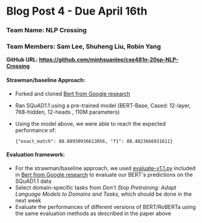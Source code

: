 # Blog Post 4 - Due April 16th 

### Team Name: NLP Crossing

### Team Members: Sam Lee, Shuheng Liu, Robin Yang

__GitHub URL: https://github.com/minhsuanlee/cse481n-20sp-NLP-Crossing__

#### Strawman/baseline Approach:
- Forked and cloned [Bert from Google research](https://github.com/google-research/bert)
- Ran SQuAD1.1 using a pre-trained model (BERT-Base, Cased: 12-layer, 768-hidden, 12-heads , 110M parameters)
- Using the model above, we were able to reach the expected performance of:


  ```{"exact_match": 80.88930936613056, "f1": 88.4823666931611}```

#### Evaluation framework:
- For the strawman/baseline approach, we used [evaluate-v1.1.py](https://github.com/allenai/bi-att-flow/blob/master/squad/evaluate-v1.1.py) included in [Bert from Google research](https://github.com/google-research/bert) to evaluate our BERT's predictions on the SQuAD1.1 data
- Select domain-specific tasks from _Don’t Stop Pretraining: Adapt Language Models to Domains and Tasks_, which should be done in the next week
- Evaluate the performances of different versions of BERT/RoBERTa using the same evaluation methods as described in the paper above